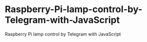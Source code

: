 # Raspberry-Pi-lamp-control-by-Telegram-with-JavaScript
Raspberry Pi lamp control by Telegram with JavaScript 
